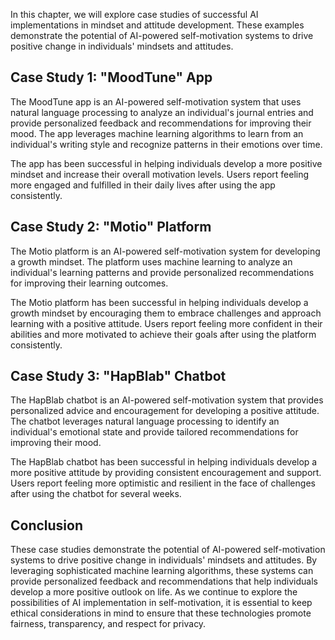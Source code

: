 
In this chapter, we will explore case studies of successful AI implementations in mindset and attitude development. These examples demonstrate the potential of AI-powered self-motivation systems to drive positive change in individuals' mindsets and attitudes.

Case Study 1: "MoodTune" App
----------------------------

The MoodTune app is an AI-powered self-motivation system that uses natural language processing to analyze an individual's journal entries and provide personalized feedback and recommendations for improving their mood. The app leverages machine learning algorithms to learn from an individual's writing style and recognize patterns in their emotions over time.

The app has been successful in helping individuals develop a more positive mindset and increase their overall motivation levels. Users report feeling more engaged and fulfilled in their daily lives after using the app consistently.

Case Study 2: "Motio" Platform
------------------------------

The Motio platform is an AI-powered self-motivation system for developing a growth mindset. The platform uses machine learning to analyze an individual's learning patterns and provide personalized recommendations for improving their learning outcomes.

The Motio platform has been successful in helping individuals develop a growth mindset by encouraging them to embrace challenges and approach learning with a positive attitude. Users report feeling more confident in their abilities and more motivated to achieve their goals after using the platform consistently.

Case Study 3: "HapBlab" Chatbot
-------------------------------

The HapBlab chatbot is an AI-powered self-motivation system that provides personalized advice and encouragement for developing a positive attitude. The chatbot leverages natural language processing to identify an individual's emotional state and provide tailored recommendations for improving their mood.

The HapBlab chatbot has been successful in helping individuals develop a more positive attitude by providing consistent encouragement and support. Users report feeling more optimistic and resilient in the face of challenges after using the chatbot for several weeks.

Conclusion
----------

These case studies demonstrate the potential of AI-powered self-motivation systems to drive positive change in individuals' mindsets and attitudes. By leveraging sophisticated machine learning algorithms, these systems can provide personalized feedback and recommendations that help individuals develop a more positive outlook on life. As we continue to explore the possibilities of AI implementation in self-motivation, it is essential to keep ethical considerations in mind to ensure that these technologies promote fairness, transparency, and respect for privacy.
